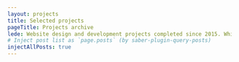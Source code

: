 ```yaml
---
layout: projects
title: Selected projects 
pageTitle: Projects archive
lede: Website design and development projects completed since 2015. While I've been working in the design industry since 2001, 2015 was the year I started running my own shop. I'll feature older work in due time.
# Inject post list as `page.posts` (by saber-plugin-query-posts)
injectAllPosts: true
---
```

